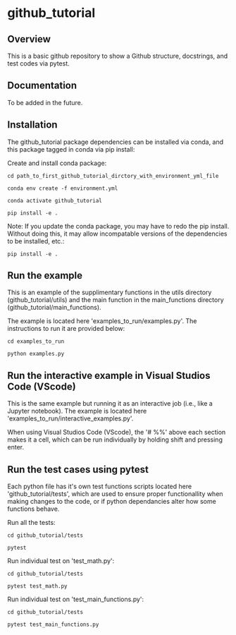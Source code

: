 #  github_tutorial 

## Overview

This is a basic github repository to show a Github structure, docstrings, and test codes via pytest.


## Documentation

To be added in the future.


## Installation

The  github_tutorial package dependencies can be installed via conda, and this package tagged in conda via pip install:

Create and install conda package:

`cd path_to_first_github_tutorial_dirctory_with_environment_yml_file`

`conda env create -f environment.yml`

`conda activate github_tutorial`

`pip install -e .`

Note: If you update the conda package, you may have to redo the pip install.  Without doing this, it may allow incompatable versions of the dependencies to be installed, etc.:

`pip install -e .`

## Run the example

This is an example of the supplimentary functions in the utils directory (github_tutorial/utils) and the main function in the main_functions directory (github_tutorial/main_functions).

The example is located here 'examples_to_run/examples.py'. The instructions to run it are provided below:

`cd examples_to_run`

`python examples.py`

## Run the interactive example in Visual Studios Code (VScode) 

This is the same example but running it as an interactive job (i.e., like a Jupyter notebook). The example is located here 'examples_to_run/interactive_examples.py'.  

When using Visual Studios Code (VScode), the '# %%' above each section makes it a cell, which can be run individually by holding shift and pressing enter.


## Run the test cases using pytest

Each python file has it's own test functions scripts located here 'github_tutorial/tests', which are used to ensure proper functionallity when making changes to the code, or if python dependancies alter how some functions behave.

Run all the tests:

`cd github_tutorial/tests`

`pytest`

Run individual test on 'test_math.py':

`cd github_tutorial/tests`

`pytest test_math.py`

Run individual test on 'test_main_functions.py':

`cd github_tutorial/tests`

`pytest test_main_functions.py`

